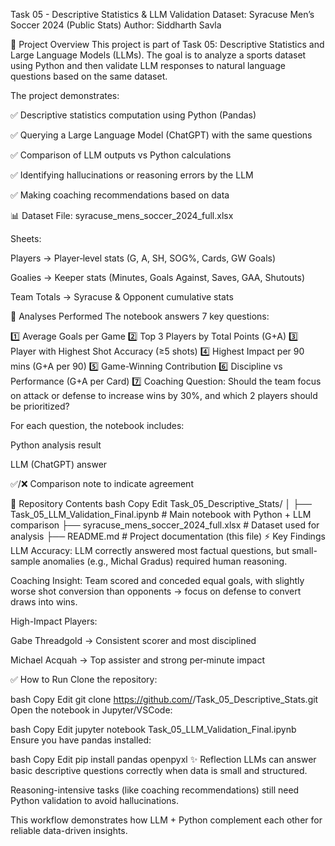 Task 05 - Descriptive Statistics & LLM Validation
Dataset: Syracuse Men’s Soccer 2024 (Public Stats)
Author: Siddharth Savla

📌 Project Overview
This project is part of Task 05: Descriptive Statistics and Large Language Models (LLMs).
The goal is to analyze a sports dataset using Python and then validate LLM responses to natural language questions based on the same dataset.

The project demonstrates:

✅ Descriptive statistics computation using Python (Pandas)

✅ Querying a Large Language Model (ChatGPT) with the same questions

✅ Comparison of LLM outputs vs Python calculations

✅ Identifying hallucinations or reasoning errors by the LLM

✅ Making coaching recommendations based on data

📊 Dataset
File: syracuse_mens_soccer_2024_full.xlsx

Sheets:

Players → Player‑level stats (G, A, SH, SOG%, Cards, GW Goals)

Goalies → Keeper stats (Minutes, Goals Against, Saves, GAA, Shutouts)

Team Totals → Syracuse & Opponent cumulative stats

🔹 Analyses Performed
The notebook answers 7 key questions:

1️⃣ Average Goals per Game
2️⃣ Top 3 Players by Total Points (G+A)
3️⃣ Player with Highest Shot Accuracy (≥5 shots)
4️⃣ Highest Impact per 90 mins (G+A per 90)
5️⃣ Game-Winning Contribution
6️⃣ Discipline vs Performance (G+A per Card)
7️⃣ Coaching Question:
Should the team focus on attack or defense to increase wins by 30%, and which 2 players should be prioritized?

For each question, the notebook includes:

Python analysis result

LLM (ChatGPT) answer

✅/❌ Comparison note to indicate agreement

📂 Repository Contents
bash
Copy
Edit
Task_05_Descriptive_Stats/
│
├── Task_05_LLM_Validation_Final.ipynb   # Main notebook with Python + LLM comparison
├── syracuse_mens_soccer_2024_full.xlsx   # Dataset used for analysis
├── README.md                             # Project documentation (this file)
⚡ Key Findings
LLM Accuracy:
LLM correctly answered most factual questions, but small-sample anomalies (e.g., Michal Gradus) required human reasoning.

Coaching Insight:
Team scored and conceded equal goals, with slightly worse shot conversion than opponents → focus on defense to convert draws into wins.

High-Impact Players:

Gabe Threadgold → Consistent scorer and most disciplined

Michael Acquah → Top assister and strong per‑minute impact

✅ How to Run
Clone the repository:

bash
Copy
Edit
git clone https://github.com/<your-username>/Task_05_Descriptive_Stats.git
Open the notebook in Jupyter/VSCode:

bash
Copy
Edit
jupyter notebook Task_05_LLM_Validation_Final.ipynb
Ensure you have pandas installed:

bash
Copy
Edit
pip install pandas openpyxl
✨ Reflection
LLMs can answer basic descriptive questions correctly when data is small and structured.

Reasoning-intensive tasks (like coaching recommendations) still need Python validation to avoid hallucinations.

This workflow demonstrates how LLM + Python complement each other for reliable data-driven insights.
